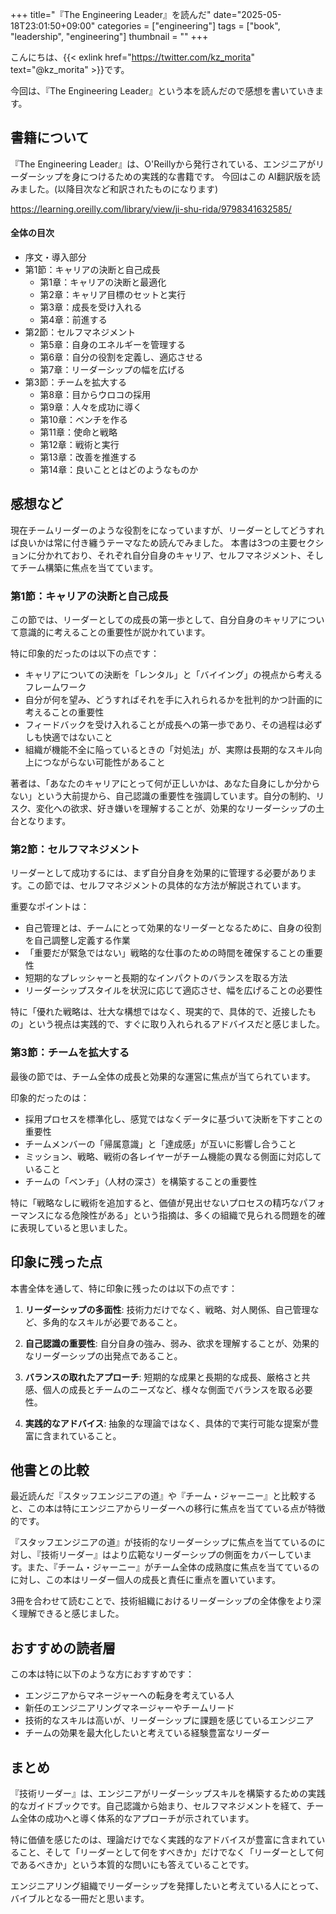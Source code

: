 +++
title="『The Engineering Leader』を読んだ"
date="2025-05-18T23:01:50+09:00"
categories = ["engineering"]
tags = ["book", "leadership", "engineering"]
thumbnail = ""
+++

こんにちは、{{< exlink href="https://twitter.com/kz_morita" text="@kz_morita" >}}です。

今回は、『The Engineering Leader』という本を読んだので感想を書いていきます。

## 書籍について

『The Engineering Leader』は、O'Reillyから発行されている、エンジニアがリーダーシップを身につけるための実践的な書籍です。
今回はこの AI翻訳版を読みました。(以降目次など和訳されたものになります)

https://learning.oreilly.com/library/view/ji-shu-rida/9798341632585/


#### 全体の目次
- 序文・導入部分
- 第1節：キャリアの決断と自己成長
  - 第1章：キャリアの決断と最適化
  - 第2章：キャリア目標のセットと実行
  - 第3章：成長を受け入れる
  - 第4章：前進する
- 第2節：セルフマネジメント
  - 第5章：自身のエネルギーを管理する
  - 第6章：自分の役割を定義し、適応させる
  - 第7章：リーダーシップの幅を広げる
- 第3節：チームを拡大する
  - 第8章：目からウロコの採用
  - 第9章：人々を成功に導く
  - 第10章：ベンチを作る
  - 第11章：使命と戦略
  - 第12章：戦術と実行
  - 第13章：改善を推進する
  - 第14章：良いこととはどのようなものか

## 感想など

現在チームリーダーのような役割をになっていますが、リーダーとしてどうすれば良いかは常に付き纏うテーマなため読んでみました。
本書は3つの主要セクションに分かれており、それぞれ自分自身のキャリア、セルフマネジメント、そしてチーム構築に焦点を当てています。

### 第1節：キャリアの決断と自己成長

この節では、リーダーとしての成長の第一歩として、自分自身のキャリアについて意識的に考えることの重要性が説かれています。

特に印象的だったのは以下の点です：

- キャリアについての決断を「レンタル」と「バイイング」の視点から考えるフレームワーク
- 自分が何を望み、どうすればそれを手に入れられるかを批判的かつ計画的に考えることの重要性
- フィードバックを受け入れることが成長への第一歩であり、その過程は必ずしも快適ではないこと
- 組織が機能不全に陥っているときの「対処法」が、実際は長期的なスキル向上につながらない可能性があること

著者は、「あなたのキャリアにとって何が正しいかは、あなた自身にしか分からない」という大前提から、自己認識の重要性を強調しています。自分の制約、リスク、変化への欲求、好き嫌いを理解することが、効果的なリーダーシップの土台となります。

### 第2節：セルフマネジメント

リーダーとして成功するには、まず自分自身を効果的に管理する必要があります。この節では、セルフマネジメントの具体的な方法が解説されています。

重要なポイントは：

- 自己管理とは、チームにとって効果的なリーダーとなるために、自身の役割を自己調整し定義する作業
- 「重要だが緊急ではない」戦略的な仕事のための時間を確保することの重要性
- 短期的なプレッシャーと長期的なインパクトのバランスを取る方法
- リーダーシップスタイルを状況に応じて適応させ、幅を広げることの必要性

特に「優れた戦略は、壮大な構想ではなく、現実的で、具体的で、近接したもの」という視点は実践的で、すぐに取り入れられるアドバイスだと感じました。

### 第3節：チームを拡大する

最後の節では、チーム全体の成長と効果的な運営に焦点が当てられています。

印象的だったのは：

- 採用プロセスを標準化し、感覚ではなくデータに基づいて決断を下すことの重要性
- チームメンバーの「帰属意識」と「達成感」が互いに影響し合うこと
- ミッション、戦略、戦術の各レイヤーがチーム機能の異なる側面に対応していること
- チームの「ベンチ」（人材の深さ）を構築することの重要性

特に「戦略なしに戦術を追加すると、価値が見出せないプロセスの精巧なパフォーマンスになる危険性がある」という指摘は、多くの組織で見られる問題を的確に表現していると思いました。

## 印象に残った点

本書全体を通して、特に印象に残ったのは以下の点です：

1. **リーダーシップの多面性**: 技術力だけでなく、戦略、対人関係、自己管理など、多角的なスキルが必要であること。

2. **自己認識の重要性**: 自分自身の強み、弱み、欲求を理解することが、効果的なリーダーシップの出発点であること。

3. **バランスの取れたアプローチ**: 短期的な成果と長期的な成長、厳格さと共感、個人の成長とチームのニーズなど、様々な側面でバランスを取る必要性。

4. **実践的なアドバイス**: 抽象的な理論ではなく、具体的で実行可能な提案が豊富に含まれていること。

## 他書との比較

最近読んだ『スタッフエンジニアの道』や『チーム・ジャーニー』と比較すると、この本は特にエンジニアからリーダーへの移行に焦点を当てている点が特徴的です。

『スタッフエンジニアの道』が技術的なリーダーシップに焦点を当てているのに対し、『技術リーダー』はより広範なリーダーシップの側面をカバーしています。また、『チーム・ジャーニー』がチーム全体の成熟度に焦点を当てているのに対し、この本はリーダー個人の成長と責任に重点を置いています。

3冊を合わせて読むことで、技術組織におけるリーダーシップの全体像をより深く理解できると感じました。

## おすすめの読者層

この本は特に以下のような方におすすめです：

- エンジニアからマネージャーへの転身を考えている人
- 新任のエンジニアリングマネージャーやチームリード
- 技術的なスキルは高いが、リーダーシップに課題を感じているエンジニア
- チームの効果を最大化したいと考えている経験豊富なリーダー

## まとめ

『技術リーダー』は、エンジニアがリーダーシップスキルを構築するための実践的なガイドブックです。自己認識から始まり、セルフマネジメントを経て、チーム全体の成功へと導く体系的なアプローチが示されています。

特に価値を感じたのは、理論だけでなく実践的なアドバイスが豊富に含まれていること、そして「リーダーとして何をすべきか」だけでなく「リーダーとして何であるべきか」という本質的な問いにも答えていることです。

エンジニアリング組織でリーダーシップを発揮したいと考えている人にとって、バイブルとなる一冊だと思います。

